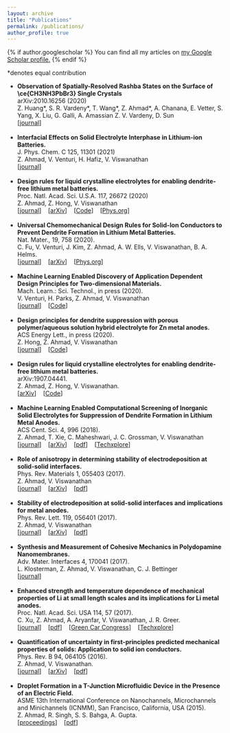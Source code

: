 ```yaml
---
layout: archive
title: "Publications"
permalink: /publications/
author_profile: true
---
```


{% if author.googlescholar %}
  You can find all my articles on <u><a href="{{author.googlescholar}}">my Google Scholar profile</a>.</u>
{% endif %}

*denotes equal contribution

<ul>
<li>
<b>Observation of Spatially-Resolved Rashba States on the Surface of \ce{CH3NH3PbBr3} Single Crystals</b>
<br>arXiv:2010.16256 (2020)
<br>Z. Huang*, S. R. Vardeny*, T. Wang*, Z. Ahmad*, A. Chanana, E. Vetter, S. Yang, X. Liu, G. Galli, A. Amassian
Z. V. Vardeny, D. Sun
<br>[<a href="https://aip.scitation.org/doi/abs/10.1063/5.0053884">journal</a>]
</li>
<br>
<li>
<b>Interfacial Effects on Solid Electrolyte Interphase in Lithium-ion Batteries.</b>
<br>J. Phys. Chem. C 125, 11301 (2021)
<br>Z. Ahmad, V. Venturi, H. Hafiz, V. Viswanathan
<br>[<a href="https://pubs.acs.org/doi/abs/10.1021/acs.jpcc.1c00867">journal</a>]
</li>
<br>
<li>
<b>Design rules for liquid crystalline electrolytes for enabling dendrite-free lithium metal batteries.</b>
<br>Proc. Natl. Acad. Sci. U.S.A. 117, 26672 (2020)
<br>Z. Ahmad, Z. Hong, V. Viswanathan
<br>[<a href="https://doi.org/10.1073/pnas.2008841117">journal</a>]&nbsp;&nbsp;&nbsp;&nbsp;[<a href="https://arxiv.org/abs/1907.04441">arXiv</a>]&nbsp;&nbsp;&nbsp;&nbsp;[<a href="https://github.com/ahzeeshan/electrodep">Code</a>]&nbsp;&nbsp;&nbsp;&nbsp;[<a href="https://phys.org/news/2020-11-strength-liquid-crystals.html">Phys.org</a>]</li>
<br>
<li>
<b>Universal Chemomechanical Design Rules for Solid-Ion Conductors to Prevent Dendrite Formation in Lithium Metal Batteries.</b>
<br>Nat. Mater., 19, 758 (2020).
<br>C. Fu, V. Venturi, J. Kim, Z. Ahmad, A. W. Ells, V. Viswanathan, B. A. Helms.
<br>[<a href="https://www.nature.com/articles/s41563-020-0655-2">journal</a>]&nbsp;&nbsp;&nbsp;&nbsp;[<a href="https://arxiv.org/abs/1901.04910">arXiv</a>]&nbsp;&nbsp;&nbsp;&nbsp;[<a href="https://phys.org/news/2020-05-solid-ion-conductors-safer-batteries.html">Phys.org</a>]</li>
<br>
  <li>
<b>Machine Learning Enabled Discovery of Application Dependent Design Principles for Two-dimensional Materials.</b>
<br>Mach. Learn.: Sci. Technol., in press (2020).
<br>V. Venturi, H. Parks, Z. Ahmad, V. Viswanathan
<br>[<a href="https://iopscience.iop.org/article/10.1088/2632-2153/aba002">journal</a>]&nbsp;&nbsp;&nbsp;&nbsp;[<a href="https://github.com/victorventuri\cgcnn/tree/ioFix">Code</a>]</li>
<br>
  <li>
<b>Design principles for dendrite suppression with porous polymer/aqueous solution hybrid electrolyte for Zn metal anodes.</b>
<br>ACS Energy Lett., in press (2020).
<br>Z. Hong, Z. Ahmad, V. Viswanathan
<br>[<a href="https://pubs.acs.org/doi/abs/10.1021/acsenergylett.0c01235">journal</a>]&nbsp;&nbsp;&nbsp;&nbsp;[<a href="https://github.com/BattModels/zn_hybrid_electrolyte">Code</a>]</li>
<br>
  <li>
<b>Design rules for liquid crystalline electrolytes for enabling dendrite-free lithium metal batteries.</b>
<br>arXiv:1907.04441.
<br>Z. Ahmad, Z. Hong, V. Viswanathan.
<br>[<a href="https://arxiv.org/abs/1907.04441">arXiv</a>]&nbsp;&nbsp;&nbsp;&nbsp;[<a href="https://github.com/ahzeeshan/electrodep">Code</a>]</li>
<br>
  <li>
<b>Machine Learning Enabled Computational Screening of Inorganic Solid Electrolytes for Suppression of Dendrite Formation in Lithium Metal Anodes.</b>
<br>ACS Cent. Sci. 4, 996 (2018).
<br>Z. Ahmad, T. Xie, C. Maheshwari, J. C. Grossman, V. Viswanathan
<br>[<a href="https://dx.doi.org/10.1021/acscentsci.8b00229">journal</a>]&nbsp;&nbsp;&nbsp;&nbsp;[<a href="https://arxiv.org/abs/1804.04651">arXiv</a>]&nbsp;&nbsp;&nbsp;&nbsp;[<a href="https://pubs.acs.org/doi/pdf/10.1021/acscentsci.8b00229">pdf</a>]&nbsp;&nbsp;&nbsp;&nbsp;[<a href="https://techxplore.com/news/2018-12-machine-safer-batteries.html">Techxplore</a>]</li>
<br>
  <li>
<b>Role of anisotropy in determining stability of electrodeposition at solid-solid interfaces.</b>
    <br>Phys. Rev. Materials 1, 055403 (2017).
    <br>Z. Ahmad, V. Viswanathan<br>
    [<a href="https://dx.doi.org/10.1103/PhysRevMaterials.1.055403">journal</a>]&nbsp;&nbsp;&nbsp;&nbsp;[<a href="https://arxiv.org/abs/1707.00064">arXiv</a>]&nbsp;&nbsp;&nbsp;&nbsp;[<a href="files/PhysRevMaterials.1.055403.pdf">pdf</a>]</li>
<br>
  <li>
<b>Stability of electrodeposition at solid-solid interfaces and implications for metal anodes.</b>
    <br>Phys. Rev. Lett. 119, 056401 (2017).
    <br>Z. Ahmad, V. Viswanathan<br>
    [<a href="https://dx.doi.org/10.1103/PhysRevLett.119.056003">journal</a>]&nbsp;&nbsp;&nbsp;&nbsp;[<a href="https://arxiv.org/abs/1702.08406">arXiv</a>]&nbsp;&nbsp;&nbsp;&nbsp;[<a href="files/PhysRevLett.119.056003.pdf">pdf</a>]</li>
<br>
  <li>
<b>Synthesis and Measurement of Cohesive Mechanics in Polydopamine Nanomembranes.</b>
    <br>Adv. Mater. Interfaces 4, 170041 (2017).
    <br>L. Klosterman, Z. Ahmad, V. Viswanathan, C. J. Bettinger<br>
    [<a href="https://dx.doi.org/10.1002/admi.201700041">journal</a>]</li>
    <br>
  <li>
    <b>Enhanced strength and temperature dependence of mechanical properties of Li at small length scales and its implications for Li metal anodes.</b>
    <br>Proc. Natl. Acad. Sci. USA 114, 57 (2017).
    <br>C. Xu, Z. Ahmad, A. Aryanfar, V. Viswanathan, J. R. Greer.<br>
    [<a href="http://www.pnas.org/content/early/2016/12/15/1615733114.abstract">journal</a>]&nbsp;&nbsp;&nbsp;&nbsp;[<a href="files/PNAS-2016-Xu-PDF+SI.pdf">pdf</a>]&nbsp;&nbsp;&nbsp;&nbsp;[<a href="https://www.greencarcongress.com/2016/12/20161221-xu.html">Green Car Congress</a>]&nbsp;&nbsp;&nbsp;&nbsp;[<a href="https://techxplore.com/news/2016-12-batteries.html">Techxplore</a>]</li>
<br>
  <li>
    <b>Quantification of uncertainty in first-principles predicted mechanical properties of solids: Application to solid ion conductors.</b> 
    <br>Phys. Rev. B 94, 064105 (2016).
    <br>Z. Ahmad, V. Viswanathan.
    <br>[<a href="https://journals.aps.org/prb/abstract/10.1103/PhysRevB.94.064105">journal</a>]&nbsp;&nbsp;&nbsp;&nbsp;[<a href="https://arxiv.org/abs/1606.00392">arXiv</a>]&nbsp;&nbsp;&nbsp;&nbsp;[<a href="files/PhysRevB.94.064105.pdf">pdf</a>]</li>
<br>
  <li>
    <b>Droplet Formation in a T-Junction Microfluidic Device in the Presence of an Electric Field.</b>
    <br>ASME 13th International Conference on Nanochannels, Microchannels and Minichannels (ICNMM), San Francisco, California, USA (2015).
    <br>Z. Ahmad, R. Singh, S. S. Bahga, A. Gupta.
    <br>[<a href="https://proceedings.asmedigitalcollection.asme.org/proceeding.aspx?articleid=2471396">proceedings</a>]&nbsp;&nbsp;&nbsp;&nbsp;[<a href="files/InterPACKICNMM2015-48388.pdf">pdf</a>]</li>
</ul>

<!---
{% include base_path %}

{% for post in site.publications reversed %}
  {% include archive-single.html %}
{% endfor %}
-->